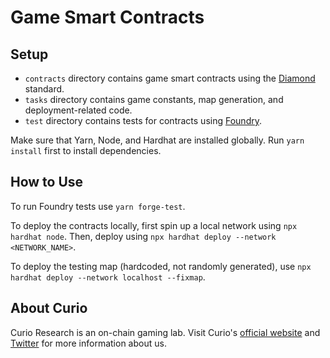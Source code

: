 # Game Smart Contracts

## Setup

- `contracts` directory contains game smart contracts using the [Diamond](https://eips.ethereum.org/EIPS/eip-2535) standard.
- `tasks` directory contains game constants, map generation, and deployment-related code.
- `test` directory contains tests for contracts using [Foundry](https://github.com/foundry-rs/foundry).

Make sure that Yarn, Node, and Hardhat are installed globally. Run `yarn install` first to install dependencies.

## How to Use

To run Foundry tests use `yarn forge-test`.

To deploy the contracts locally, first spin up a local network using `npx hardhat node`. Then, deploy using `npx hardhat deploy --network <NETWORK_NAME>`.

To deploy the testing map (hardcoded, not randomly generated), use `npx hardhat deploy --network localhost --fixmap`.

## About Curio

Curio Research is an on-chain gaming lab. Visit Curio's [official website](https://curio.gg) and [Twitter](https://twitter.com/0xcurio) for more information about us.
